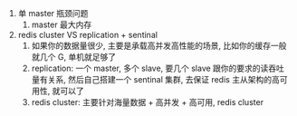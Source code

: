 1. 单 master 瓶颈问题
   1. master 最大内存
2. redis cluster   VS    replication + sentinal
   1. 如果你的数据量很少, 主要是承载高并发高性能的场景, 比如你的缓存一般就几个 G, 单机就足够了
   2. replication: 一个 master, 多个 slave, 要几个 slave 跟你的要求的读吞吐量有关系, 然后自己搭建一个 sentinal 集群, 去保证 redis 主从架构的高可用性, 就可以了
   3. redis cluster: 主要针对海量数据 + 高并发 + 高可用, redis cluster

